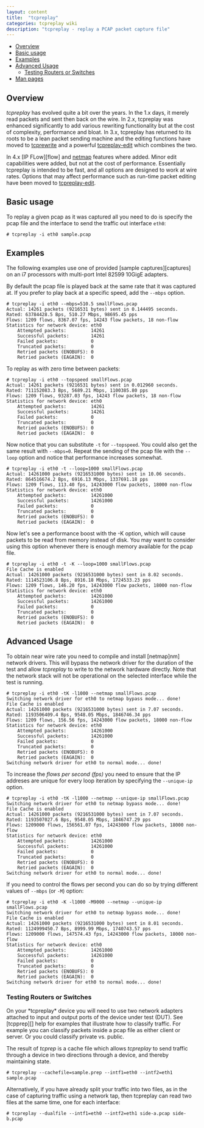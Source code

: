 ```yaml
---
layout: content
title:  "tcpreplay"
categories: tcpreplay wiki
description: "tcpreplay - replay a PCAP packet capture file"
---
```


- [Overview](#overview)
- [Basic usage](#basic-usage)
- [Examples](#examples)
- [Advanced Usage](#advanced-usage)
	- [Testing Routers or Switches](#testing-routers-or-switches)
- [Man pages](tcpreplay-man.html)

<h2><a name="overview"></a>Overview</h2>

*tcpreplay* has evolved quite a bit over the years. In the 1.x days, it merely read packets and sent 
then back on the wire. In 2.x, tcpreplay was enhanced significantly to add various rewriting 
functionality but at the cost of complexity, performance and bloat. 
In 3.x, tcpreplay has returned to its roots to be a lean packet sending machine 
and the editing functions have moved to [tcprewrite][] and a powerful [tcpreplay-edit][] 
which combines the two.

In 4.x [IP FLow][flow] and [netmap][nm] features where added. Minor edit capabilities 
were added, but not at the cost of 
performance. Essentially tcpreplay is intended to be fast, and all options are designed to 
work at wire rates. Options that may affect performance such as run-time packet editing have
been moved to [tcpreplay-edit][].

<h2><a name="basic-usage"></a>Basic usage</h2>

To replay a given pcap as it was captured all you need to do is specify the
pcap file and the interface to send the traffic out interface `eth0`:

```
# tcpreplay -i eth0 sample.pcap
```

<h2><a name="examples"></a>Examples</h2>
The following examples use one of provided [sample captures][captures] on an i7 processors with
multi-port Intel 82599 10GigE adapters.

By default the pcap file is played back at the same rate that it was captured at.
If you prefer to play back at a specific speed, add the `--mbps` option.

```
# tcpreplay -i eth0 --mbps=510.5 smallFlows.pcap 
Actual: 14261 packets (9216531 bytes) sent in 0.144495 seconds.
Rated: 63784428.5 Bps, 510.27 Mbps, 98695.45 pps
Flows: 1209 flows, 8367.07 fps, 14243 flow packets, 18 non-flow
Statistics for network device: eth0
	Attempted packets:         14261
	Successful packets:        14261
	Failed packets:            0
	Truncated packets:         0
	Retried packets (ENOBUFS): 0
	Retried packets (EAGAIN):  0
```

To replay as with zero time between packets:

```
# tcpreplay -i eth0 --topspeed smallFlows.pcap 
Actual: 14261 packets (9216531 bytes) sent in 0.012960 seconds.
Rated: 711152083.3 Bps, 5689.21 Mbps, 1100385.80 pps
Flows: 1209 flows, 93287.03 fps, 14243 flow packets, 18 non-flow
Statistics for network device: eth0
	Attempted packets:         14261
	Successful packets:        14261
	Failed packets:            0
	Truncated packets:         0
	Retried packets (ENOBUFS): 0
	Retried packets (EAGAIN):  0
```

Now notice that you can substitute `-t` for `--topspeed`. You could also
get the same result with `--mbps=0`.  Repeat the sending of the pcap file 
with the `--loop` option and notice that performance increases somewhat.

```
# tcpreplay -i eth0 -t --loop=1000 smallFlows.pcap 
Actual: 14261000 packets (9216531000 bytes) sent in 10.06 seconds.
Rated: 864516674.2 Bps, 6916.13 Mbps, 1337691.18 pps
Flows: 1209 flows, 113.40 fps, 14243000 flow packets, 18000 non-flow
Statistics for network device: eth0
	Attempted packets:         14261000
	Successful packets:        14261000
	Failed packets:            0
	Truncated packets:         0
	Retried packets (ENOBUFS): 0
	Retried packets (EAGAIN):  0
```

Now let's see a performance boost with the -K option, which will
cause packets to be read from memory instead of disk. You may want
to consider using this option whenever there is enough memory
available for the pcap file.

```
# tcpreplay -i eth0 -t -K --loop=1000 smallFlows.pcap 
File Cache is enabled
Actual: 14261000 packets (9216531000 bytes) sent in 8.02 seconds.
Rated: 1114523106.8 Bps, 8916.18 Mbps, 1724533.23 pps
Flows: 1209 flows, 146.20 fps, 14243000 flow packets, 18000 non-flow
Statistics for network device: eth0
	Attempted packets:         14261000
	Successful packets:        14261000
	Failed packets:            0
	Truncated packets:         0
	Retried packets (ENOBUFS): 0
	Retried packets (EAGAIN):  0
```

<h2><a name="advanced-usage"></a>Advanced Usage</h2>

To obtain near wire rate you need to compile and install [netmap]nm]
network drivers. This will bypass the network driver for the duration 
of the test and allow *tcpreplay* to write to the network hardware directly.
Note that the network stack will not be operational on the selected interface
while the test is running.

```
# tcpreplay -i eth0 -tK -l1000 --netmap smallFlows.pcap 
Switching network driver for eth0 to netmap bypass mode... done!
File Cache is enabled
Actual: 14261000 packets (9216531000 bytes) sent in 7.07 seconds.
Rated: 1193506409.4 Bps, 9548.05 Mbps, 1846746.34 pps
Flows: 1209 flows, 156.56 fps, 14243000 flow packets, 18000 non-flow
Statistics for network device: eth0
	Attempted packets:         14261000
	Successful packets:        14261000
	Failed packets:            0
	Truncated packets:         0
	Retried packets (ENOBUFS): 0
	Retried packets (EAGAIN):  0
Switching network driver for eth0 to normal mode... done!
```

To increase the *flows per second (fps)* you need to ensure that
the IP addreses are unique for every loop iteration by specifying the
`--unique-ip` option.

```
# tcpreplay -i eth0 -tK -l1000 --netmap --unique-ip smallFlows.pcap  
Switching network driver for eth0 to netmap bypass mode... done!
File Cache is enabled
Actual: 14261000 packets (9216531000 bytes) sent in 7.07 seconds.
Rated: 1193507027.6 Bps, 9548.05 Mbps, 1846747.29 pps
Flows: 1209000 flows, 156561.07 fps, 14243000 flow packets, 18000 non-flow
Statistics for network device: eth0
	Attempted packets:         14261000
	Successful packets:        14261000
	Failed packets:            0
	Truncated packets:         0
	Retried packets (ENOBUFS): 0
	Retried packets (EAGAIN):  0
Switching network driver for eth0 to normal mode... done!
```

If you need to control the flows per second you can do so by
trying different values of `--mbps` (or `-M`) option:

```
# tcpreplay -i eth0 -K -l1000 -M9000 --netmap --unique-ip smallFlows.pcap 
Switching network driver for eth0 to netmap bypass mode... done!
File Cache is enabled
Actual: 14261000 packets (9216531000 bytes) sent in 8.01 seconds.
Rated: 1124999450.7 Bps, 8999.99 Mbps, 1740743.57 pps
Flows: 1209000 flows, 147574.43 fps, 14243000 flow packets, 18000 non-flow
Statistics for network device: eth0
	Attempted packets:         14261000
	Successful packets:        14261000
	Failed packets:            0
	Truncated packets:         0
	Retried packets (ENOBUFS): 0
	Retried packets (EAGAIN):  0
Switching network driver for eth0 to normal mode... done!
```

<h3><a name="testing-routers-or-switches"></a>Testing Routers or Switches</h3>
On your *tcpreplay* device you will need to use two network adapters attached
to input and output ports of the device under test (DUT). See [tcpprep][] help 
for examples that illustrate how to classify traffic. For example you can classify packets inside
a pcap file as either client or server. Or you could classify private vs. public.

The result of *tcprep* is a cache file which allows *tcpreplay* to send traffic through 
a device in two directions through a device, and thereby maintaining state. 

```
# tcpreplay --cachefile=sample.prep --intf1=eth0 --intf2=eth1 sample.pcap
```

Alternatively, if you have already split your traffic into two files, as in the case 
of capturing traffic using a network tap, then tcpreplay can read two files at the 
same time, one for each interface:

```
# tcpreplay --dualfile --intf1=eth0 --intf2=eth1 side-a.pcap side-b.pcap
```


[tcprewrite]:          tcprewrite.html
[tcpreplay-edit]:      tcpreplay-edit.html
[tcpprep]:             tcpprep.html
[nm]:                  http://info.iet.unipi.it/~luigi/netmap/
[captures]:            captures.html
